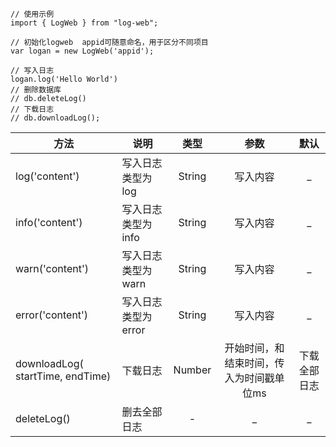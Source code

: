 ```
// 使用示例
import { LogWeb } from "log-web";

// 初始化logweb  appid可随意命名，用于区分不同项目
var logan = new LogWeb('appid');

// 写入日志
logan.log('Hello World')
// 删除数据库
// db.deleteLog()
// 下载日志
// db.downloadLog();
```
| 方法                             | 说明                |  类型  |                   参数                   |     默认     |
| -------------------------------- | ------------------- | :----: | :--------------------------------------: | :----------: |
| log('content')                   | 写入日志类型为log   | String |                 写入内容                 |      _       |
| info('content')                  | 写入日志类型为info  | String |                 写入内容                 |      _       |
| warn('content')                  | 写入日志类型为warn  | String |                 写入内容                 |      _       |
| error('content')                 | 写入日志类型为error | String |                 写入内容                 |      _       |
| downloadLog( startTime, endTime) | 下载日志            | Number | 开始时间，和结束时间，传入为时间戳单位ms | 下载全部日志 |
| deleteLog()                      | 删去全部日志        |   -    |                    _                     |      _       |